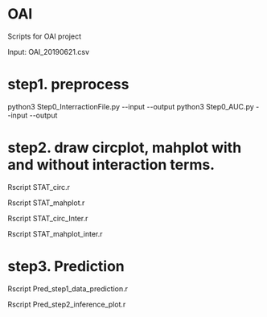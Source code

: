 # OAI
Scripts for OAI project

Input: OAI_20190621.csv

# step1. preprocess

python3 Step0_InterractionFile.py --input --output
python3 Step0_AUC.py --input --output

# step2. draw circplot, mahplot with and without interaction terms.

Rscript STAT_circ.r

Rscript STAT_mahplot.r

Rscript STAT_circ_Inter.r

Rscript STAT_mahplot_inter.r

# step3. Prediction

Rscript Pred_step1_data_prediction.r

Rscript Pred_step2_inference_plot.r
